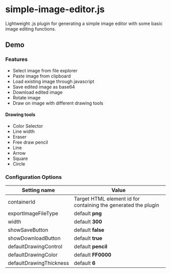 # simple-image-editor.js
Lightweight .js plugin for generating a simple image editor with some basic image editing functions.

## Demo


### Features
* Select image from file explorer
* Paste image from clipboard
* Load existing image through javascript
* Save edited image as base64 
* Download edited image
* Rotate image
* Draw on image with different drawing tools

#### Drawing tools
* Color Selector
* Line width
* Eraser
* Free draw pencil
* Line
* Arrow
* Square
* Circle

### Configuration Options

Setting name | Value
------------ | -------------
containerId | Target HTML element id for containing the generated the plugin 
exportImageFileType | default **png**
width | default **300**
showSaveButton | default **false**
showDownloadButton | default **true**
defaultDrawingControl | default **pencil**
defaultDrawingColor | default **FF0000**
defaultDrawingThickness | default **6**